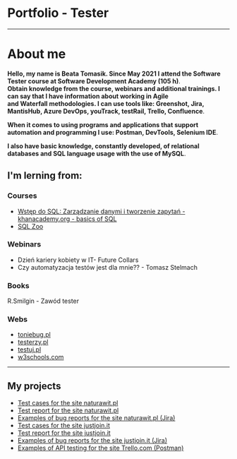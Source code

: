 # Portfolio - Tester

---
# About me
**Hello, my name is Beata Tomasik. Since May 2021 I attend the Software Tester course at Software Development Academy (105 h)**.  
__Obtain knowledge from the course, webinars and additional trainings. I can say that I have information about working in Agile   
    and Waterfall methodologies. I can use tools like: Greenshot, Jira, MantisHub, Azure DevOps, youTrack, testRail, Trello, Confluence__.

**When it comes to using programs and applications that support automation and programming I use: Postman, DevTools, Selenium IDE**.

**I also have basic knowledge, constantly developed, of relational databases and SQL language usage with the use of MySQL**.


## I'm lerning from:

### Courses

- [Wstęp do SQL: Zarządzanie danymi i tworzenie zapytań - khanacademy.org - basics of SQL](https://pl.khanacademy.org/computing/computer-programming/sql)
- [SQL Zoo](https://sqlzoo.net/)

### Webinars

- Dzień kariery kobiety w IT- Future Collars 
- Czy automatyzacja testów jest dla mnie?? - Tomasz Stelmach

### Books

R.Smilgin - Zawód tester

### Webs

- [toniebug.pl](https://www.toniebug.pl)
- [testerzy.pl](https://testerzy.pl/)
- [testuj.pl](https://testuj.pl/)
- [w3schools.com](https://www.w3schools.com)

---
## My projects

- [Test cases for the site naturawit.pl](https://drive.google.com/file/d/1fFr-SLajI18iTbXDKYqjEj0A4nzf6c45/view?usp=sharing)
- [Test report for the site naturawit.pl](https://drive.google.com/file/d/1MGYPIrd-3KdqxZPYGTZYoIo9KQjHj6CV/view?usp=sharing)
- [Examples of bug reports for the site naturawit.pl (Jira)](https://drive.google.com/file/d/1xQiwCNx3Q7CSkpOpPmgRiRKgce-mt1vQ/view?usp=sharing)
- [Test cases for the site justjoin.it](https://drive.google.com/file/d/1WThfRYrJdk_9py-qVSwl96zM0y_2oI0V/view?usp=sharing)
- [Test report for the site justjoin.it](https://drive.google.com/file/d/1Bv9Pfq-pW3SJeE8edFo-VSKOZzW_hrJG/view?usp=sharing)     
- [Examples of bug reports for the site justjoin.it (Jira)](https://drive.google.com/file/d/1ql63TmGqkqZX5DW-EqwBWBqs14lB6fBF/view?usp=sharing)
- [Examples of API testing for the site Trello.com (Postman)](https://drive.google.com/file/d/12UYFSphmBs9MAOvNX0i2XwxMH2lth191/view?usp=sharing)
